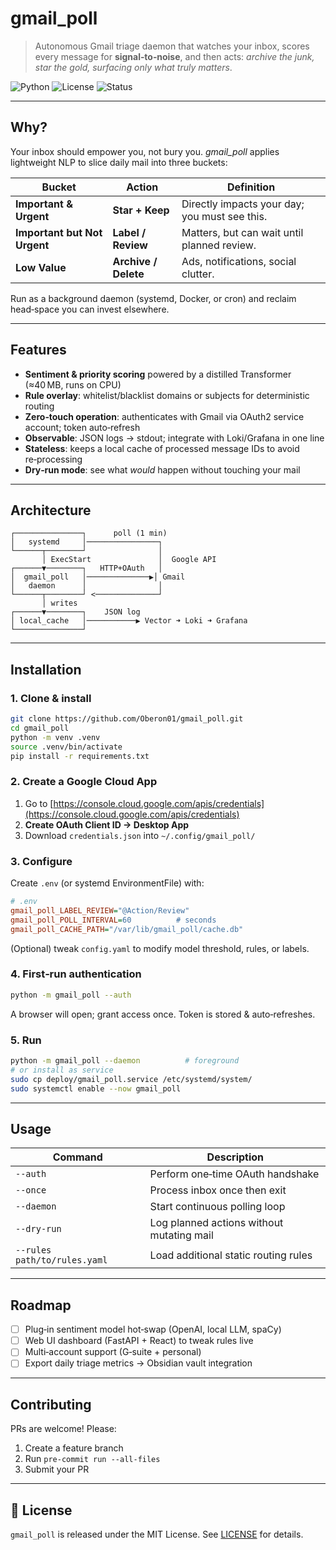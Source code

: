 # gmail\_poll

> Autonomous Gmail triage daemon that watches your inbox, scores every message for **signal‑to‑noise**, and then acts: *archive the junk, star the gold, surfacing only what truly matters*.

![Python](https://img.shields.io/badge/Python-3.10%2B-blue?logo=python)
![License](https://img.shields.io/badge/License-MIT-green)
![Status](https://img.shields.io/badge/status-beta-yellow)

---

## Why?

Your inbox should empower you, not bury you. *gmail\_poll* applies lightweight NLP to slice daily mail into three buckets:

| Bucket                       | Action                   | Definition                                    |
| ---------------------------- | ------------------------ | --------------------------------------------- |
| **Important & Urgent**       | **Star + Keep**        | Directly impacts your day; you must see this. |
| **Important but Not Urgent** | **Label / Review**   | Matters, but can wait until planned review.   |
| **Low Value**                | **Archive / Delete** | Ads, notifications, social clutter.           |

Run as a background daemon (systemd, Docker, or cron) and reclaim head‑space you can invest elsewhere.

---

## Features

* **Sentiment & priority scoring** powered by a distilled Transformer (≈40 MB, runs on CPU)
* **Rule overlay**: whitelist/blacklist domains or subjects for deterministic routing
* **Zero‑touch operation**: authenticates with Gmail via OAuth2 service account; token auto‑refresh
* **Observable**: JSON logs → stdout; integrate with Loki/Grafana in one line
* **Stateless**: keeps a local cache of processed message IDs to avoid re‑processing
* **Dry‑run mode**: see what *would* happen without touching your mail

---

## Architecture

```
┌───────────────┐      poll (1 min)
│   systemd     │────────────────┐
└──────┬────────┘                │
       │ ExecStart               │  Google API
┌──────▼────────┐   HTTP+OAuth   │
│  gmail_poll   │──────────────▶│ Gmail
│   daemon      │                │
└──────┬────────┘ <──────────────┘
       │ writes
┌──────▼────────┐    JSON log
│ local_cache   │───────────▶ Vector ➜ Loki ➜ Grafana
└───────────────┘
```

---

## Installation

### 1. Clone & install

```bash
git clone https://github.com/Oberon01/gmail_poll.git
cd gmail_poll
python -m venv .venv
source .venv/bin/activate
pip install -r requirements.txt
```

### 2. Create a Google Cloud App

1. Go to [https://console.cloud.google.com/apis/credentials](https://console.cloud.google.com/apis/credentials)
2. **Create OAuth Client ID → Desktop App**
3. Download `credentials.json` into `~/.config/gmail_poll/`

### 3. Configure

Create `.env` (or systemd EnvironmentFile) with:

```ini
# .env
gmail_poll_LABEL_REVIEW="@Action/Review"
gmail_poll_POLL_INTERVAL=60          # seconds
gmail_poll_CACHE_PATH="/var/lib/gmail_poll/cache.db"
```

(Optional) tweak `config.yaml` to modify model threshold, rules, or labels.

### 4. First‑run authentication

```bash
python -m gmail_poll --auth
```

A browser will open; grant access once. Token is stored & auto‑refreshes.

### 5. Run

```bash
python -m gmail_poll --daemon          # foreground
# or install as service
sudo cp deploy/gmail_poll.service /etc/systemd/system/
sudo systemctl enable --now gmail_poll
```

---

## Usage

| Command                      | Description                               |
| ---------------------------- | ----------------------------------------- |
| `--auth`                     | Perform one‑time OAuth handshake          |
| `--once`                     | Process inbox once then exit              |
| `--daemon`                   | Start continuous polling loop             |
| `--dry-run`                  | Log planned actions without mutating mail |
| `--rules path/to/rules.yaml` | Load additional static routing rules      |

---

## Roadmap

* [ ] Plug‑in sentiment model hot‑swap (OpenAI, local LLM, spaCy)
* [ ] Web UI dashboard (FastAPI + React) to tweak rules live
* [ ] Multi‑account support (G‑suite + personal)
* [ ] Export daily triage metrics → Obsidian vault integration

---

## Contributing

PRs are welcome! Please:

1. Create a feature branch
2. Run `pre-commit run --all-files`
3. Submit your PR

---

## 🪪 License

`gmail_poll` is released under the MIT License. See [LICENSE](LICENSE) for details.
